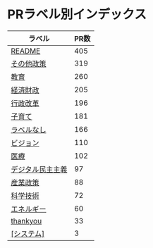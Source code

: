 # PRラベル別インデックス

| ラベル | PR数 |
|--------|------|
| [README](label_README.md) | 405 |
| [その他政策](label_その他政策.md) | 319 |
| [教育](label_教育.md) | 260 |
| [経済財政](label_経済財政.md) | 205 |
| [行政改革](label_行政改革.md) | 196 |
| [子育て](label_子育て.md) | 181 |
| [ラベルなし](label_ラベルなし.md) | 166 |
| [ビジョン](label_ビジョン.md) | 110 |
| [医療](label_医療.md) | 102 |
| [デジタル民主主義](label_デジタル民主主義.md) | 97 |
| [産業政策](label_産業政策.md) | 88 |
| [科学技術](label_科学技術.md) | 72 |
| [エネルギー](label_エネルギー.md) | 60 |
| [thankyou](label_thankyou.md) | 33 |
| [[システム]](label_[システム].md) | 3 |
